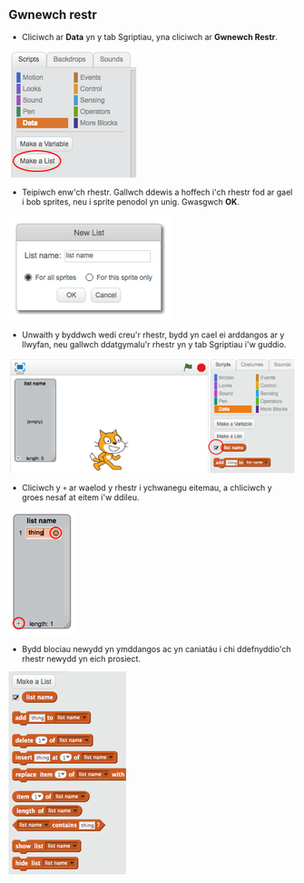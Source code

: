 ## Gwnewch restr

+ Cliciwch ar **Data** yn y tab Sgriptiau, yna cliciwch ar **Gwnewch Restr**.

![Gwnewch restr](images/make-a-list.png)

+ Teipiwch enw'ch rhestr. Gallwch ddewis a hoffech i'ch rhestr fod ar gael i bob sprites, neu i sprite penodol yn unig. Gwasgwch **OK**.

![Rhestr enw](images/list-name.png)

+ Unwaith y byddwch wedi creu'r rhestr, bydd yn cael ei arddangos ar y llwyfan, neu gallwch ddatgymalu'r rhestr yn y tab Sgriptiau i'w guddio.

![Dangos y rhestr / cuddio](images/list-show-hide.png)

+ Cliciwch y `+` ar waelod y rhestr i ychwanegu eitemau, a chliciwch y groes nesaf at eitem i'w ddileu.

![Dangos y rhestr / cuddio](images/list-add-delete.png)

+ Bydd blociau newydd yn ymddangos ac yn caniatáu i chi ddefnyddio'ch rhestr newydd yn eich prosiect.

![Rhestr blociau](images/list-blocks.png)